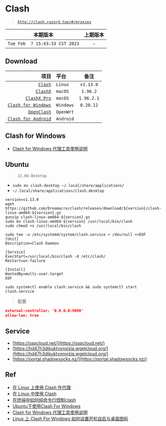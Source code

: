 # Clash

> [`http://clash.razord.top/#/proxies`](http://clash.razord.top/#/proxies)

|本期版本|上期版本
|:---:|:---:
`Tue Feb  7 15:43:33 CST 2023` | -


## Download

项目|平台|备注
---:|:---|:---:
[`Clash`](https://github.com/Dreamacro/clash) | `Linux` | `v1.13.0`
[`ClashX`](https://github.com/yichengchen/clashX) | `macOS` | `1.96.2`
[`ClashX Pro`](https://install.appcenter.ms/users/clashx/apps/clashx-pro/distribution_groups/public) | `macOS` | `1.96.2.1`
[`Clash for Windows`](https://github.com/Fndroid/clash_for_windows_pkg) | `Windows` | `0.20.12`
[`OpenClash`](https://github.com/vernesong/OpenClash) | `OpenWrt`
[`Clash for Android`](https://github.com/Kr328/ClashForAndroid) | `Android`



## Clash for Windows


* [Clash for Windows 代理工具使用说明](https://docs.gtk.pw/)

## Ubuntu

> `22.04-Desktop`



* `sudo mv clash.desktop ~/.local/share/applications/`
* `~/.local/share/applications/clash.desktop`



```
version=v1.13.0
wget https://github.com/Dreamacro/clash/releases/download/${version}/clash-linux-amd64-${version}.gz
gunzip clash-linux-amd64-${version}.gz
sudo mv clash-linux-amd64-${version} /usr/local/bin/clash
sudo chmod +x /usr/local/bin/clash
```

```
sudo tee -a /etc/systemd/system/clash.service > /dev/null <<EOF
[Unit]
Description=Clash Daemon

[Service]
ExecStart=/usr/local/bin/clash -d /etc/clash/
Restart=on-failure

[Install]
WantedBy=multi-user.target
EOF
```

```
sudo systemctl enable clash.service && sudo systemctl start clash.service
```

> 配置

```json
external-controller: '0.0.0.0:9090'
allow-lan: true
```

## Service

* [https://sspcloud.net/](https://sspcloud.net/)
* [https://hd47h3dikuktvxnvjzja.wgetcloud.org/](https://hd47h3dikuktvxnvjzja.wgetcloud.org/)
* [https://portal.shadowsocks.nz/](https://portal.shadowsocks.nz/)

## Ref

* [在 Linux 上使用 Clash 作代理](https://einverne.github.io/post/2021/03/linux-use-clash.html)
* [在 Linux 中使用 Clash](https://blog.iswiftai.com/posts/clash-linux/)
* [在终端中如何纯命令行控制clash](https://segmentfault.com/a/1190000041862051)
* [Ubuntu下使用Clash For Windows](https://i.hiifong.cc/clash/)
* [Clash for Windows 代理工具使用说明](https://docs.gtk.pw/)
* [Linux 上 Clash For Windows 如何设置开机自启与桌面图标](https://blog.zzsqwq.cn/posts/clash-for-windows-on-linux/)
